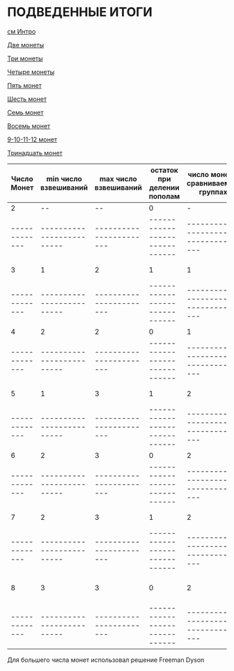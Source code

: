 ПОДВЕДЕННЫЕ ИТОГИ
=================

[см Интро](00-intro.md "00-intro.md")

[Две монеты](02-coins.md "02-coins.md")

[Три монеты](03-coins.md "03-coins.md")

[Четыре монеты](04-coins.md "04-coins.md")

[Пять монет](05-coins.md "05-coins.md")

[Шесть монет](06-coins.md "06-coins.md")

[Семь монет](07-coins.md "07-coins.md")

[Восемь монет](08-coins.md "08-coins.md")

[9-10-11-12 монет](09-10-11-12-coins.md "09-10-11-12-coins.md")

[Тринадцать монет](13-coins.md "13-coins.md")

|Число Монет  |  min число взвешиваний  | max число взвешиваний |  остаток при делении пополам | число монет в сравниваемых группах | число сравниваемых групп | логика по остаточной монете | число схем |
|-------------|-------------------------|-----------------------|------------------------------|------------------------------------|--------------------------|-----------------------------|------------|
|           2 |                      -- |                    -- |                            0 |                                  - |                        - |                           - |            |
|-------------|-------------------------|-----------------------|------------------------------|------------------------------------|--------------------------|-----------------------------|------------|
|           3 |                       1 |                     2 |                            1 |                                  1 |                        2 |               в одной схеме |          2 |
|-------------|-------------------------|-----------------------|------------------------------|------------------------------------|--------------------------|-----------------------------|------------|
|           4 |                       2 |                     2 |                            0 |                                  1 |                        2 |                         нет |          2 |
|-------------|-------------------------|-----------------------|------------------------------|------------------------------------|--------------------------|-----------------------------|------------|
|           5 |                       1 |                     3 |                            1 |                                  2 |                        2 |              во всех схемах |          2 |
|-------------|-------------------------|-----------------------|------------------------------|------------------------------------|--------------------------|-----------------------------|------------|
|           6 |                       2 |                     3 |                            0 |                                  2 |                        2 |                         нет |          2 |
|-------------|-------------------------|-----------------------|------------------------------|------------------------------------|--------------------------|-----------------------------|------------|
|           7 |                       2 |                     3 |                            1 |                                  2 |                        3 |              во всех схемах |          3 |
|-------------|-------------------------|-----------------------|------------------------------|------------------------------------|--------------------------|-----------------------------|------------|
|           8 |                       3 |                     3 |                            0 |                                  2 |                        3 | в двух схемах по две монеты |          3 |
|-------------|-------------------------|-----------------------|------------------------------|------------------------------------|--------------------------|-----------------------------|------------|

Для большего числа монет использовал решение Freeman Dyson
